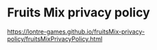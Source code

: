 # Fruits Mix privacy policy

https://lontre-games.github.io/fruitsMix-privacy-policy/fruitsMixPrivacyPolicy.html
